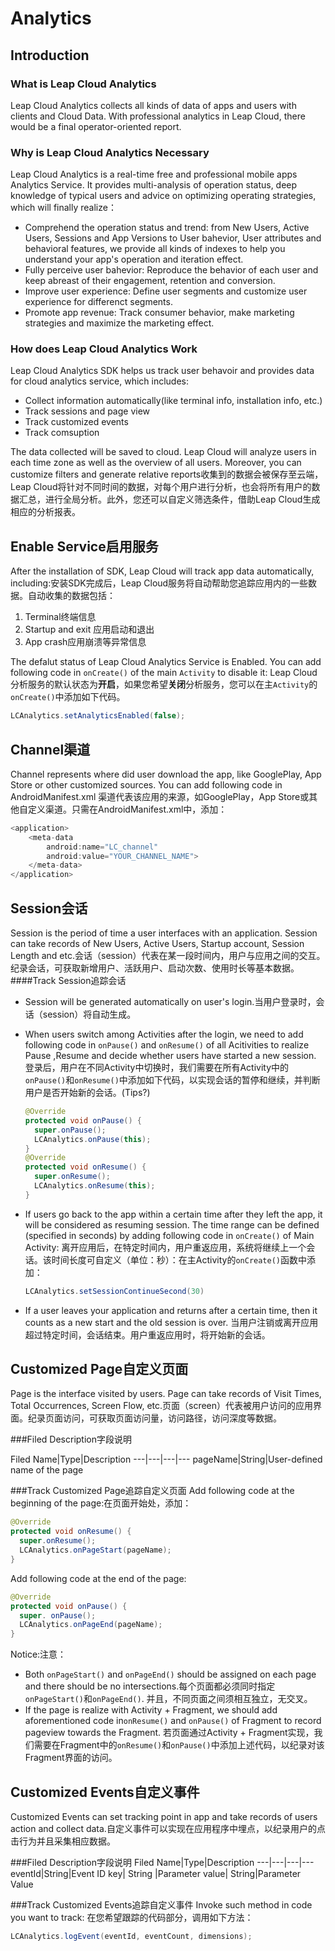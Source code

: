 # Analytics

## Introduction

###	What is Leap Cloud Analytics

Leap Cloud Analytics collects all kinds of data of apps and users with clients and Cloud Data. With professional analytics in Leap Cloud, there would be a final operator-oriented report. 

###	Why is Leap Cloud Analytics Necessary

Leap Cloud Analytics is a real-time free and professional mobile apps Analytics Service. It provides multi-analysis of operation status, deep knowledge of typical users and advice on optimizing operating strategies, which will finally realize：

*	Comprehend the operation status and trend: from New Users, Active Users, Sessions and App Versions to User bahevior, User attributes and behavioral features, we provide all kinds of indexes to help you understand your app's operation and iteration effect. 
*	Fully perceive user bahevior: Reproduce the behavior of each user and keep abreast of their engagement, retention and conversion.
*	Improve user experience: Define user segments and customize user experience for differenct segments.
*	Promote app revenue: Track consumer behavior, make marketing strategies and maximize the marketing effect.


###	How does Leap Cloud Analytics Work

Leap Cloud Analytics SDK helps us track user behavoir and provides data for cloud analytics service, which includes:

*  Collect information automatically(like terminal info, installation info, etc.)
*  Track sessions and page view
*  Track customized events
*  Track comsuption

The data collected will be saved to cloud. Leap Cloud will analyze users in each time zone as well as the overview of all users. Moreover, you can customize filters and generate relative reports收集到的数据会被保存至云端，Leap Cloud将针对不同时间的数据，对每个用户进行分析，也会将所有用户的数据汇总，进行全局分析。此外，您还可以自定义筛选条件，借助Leap Cloud生成相应的分析报表。


## Enable Service启用服务
After the installation of SDK, Leap Cloud will track app data automatically, including:安装SDK完成后，Leap Cloud服务将自动帮助您追踪应用内的一些数据。自动收集的数据包括：

1.	Terminal终端信息
2.	Startup and exit 应用启动和退出
3.	App crash应用崩溃等异常信息

The defalut status of Leap Cloud Analytics Service is Enabled. You can add following code in `onCreate()` of the main `Activity` to disable it: Leap Cloud分析服务的默认状态为**开启**，如果您希望**关闭**分析服务，您可以在主`Activity`的`onCreate()`中添加如下代码。

```Java
LCAnalytics.setAnalyticsEnabled(false);
```

## Channel渠道
Channel represents where did user download the app, like GooglePlay, App Store or other customized sources. You can add following code in AndroidManifest.xml 渠道代表该应用的来源，如GooglePlay，App Store或其他自定义渠道。只需在AndroidManifest.xml中，添加：

```java
<application>
	<meta-data
		android:name="LC_channel"
		android:value="YOUR_CHANNEL_NAME">
	</meta-data>
</application>
```

##	Session会话
Session is the period of time a user interfaces with an application. Session can take records of New Users, Active Users, Startup account, Session Length and etc.会话（session）代表在某一段时间内，用户与应用之间的交互。纪录会话，可获取新增用户、活跃用户、启动次数、使用时长等基本数据。
####Track Session追踪会话
* Session will be generated automatically on user's login.当用户登录时，会话（session）将自动生成。
* When users switch among Activities after the login, we need to add following code in `onPause()` and `onResume()` of all Acitivities to realize Pause ,Resume and decide whether users have started a new session. 登录后，用户在不同Activity中切换时，我们需要在所有Activity中的`onPause()`和`onResume()`中添加如下代码，以实现会话的暂停和继续，并判断用户是否开始新的会话。(Tips?)

	```java
	@Override
	protected void onPause() {
	  super.onPause();
	  LCAnalytics.onPause(this);
	}
	@Override
	protected void onResume() {
	  super.onResume();
	  LCAnalytics.onResume(this);
	}
	```

* If users go back to the app within a certain time after they left the app, it will be considered as resuming session. The time range can be defined (specified in seconds) by adding following code in `onCreate()` of Main Activity: 离开应用后，在特定时间内，用户重返应用，系统将继续上一个会话。该时间长度可自定义（单位：秒）：在主Activity的`onCreate()`函数中添加：

	```java
	LCAnalytics.setSessionContinueSecond(30)
	```
* If a user leaves your application and returns after a certain time, then it counts as a new start and the old session is over. 当用户注销或离开应用超过特定时间，会话结束。用户重返应用时，将开始新的会话。

## Customized Page自定义页面

Page is the interface visited by users. Page can take records of Visit Times, Total Occurrences, Screen Flow, etc.页面（screen）代表被用户访问的应用界面。纪录页面访问，可获取页面访问量，访问路径，访问深度等数据。


###Filed Description字段说明

Filed Name|Type|Description
---|---|---|---
pageName|String|User-defined name of the page


###Track Customized Page追踪自定义页面
Add following code at the beginning of the page:在页面开始处，添加：

```java
@Override
protected void onResume() {
  super.onResume();
  LCAnalytics.onPageStart(pageName);
}
```

Add following code at the end of the page:

```java
@Override
protected void onPause() {
  super. onPause();
  LCAnalytics.onPageEnd(pageName);
}
```

Notice:注意：

* Both `onPageStart()` and `onPageEnd()` should be assigned on each page and there should be no intersections.每个页面都必须同时指定`onPageStart()`和`onPageEnd()`. 并且，不同页面之间须相互独立，无交叉。
* If the page is realize with Activity + Fragment, we should add aforementioned code in`onResume()` and `onPause()` of Fragment to record pageview towards the Fragment. 若页面通过Activity + Fragment实现，我们需要在Fragment中的`onResume()`和`onPause()`中添加上述代码，以纪录对该Fragment界面的访问。

## Customized Events自定义事件

Customized Events can set tracking point in app and take records of users action and collect data.自定义事件可以实现在应用程序中埋点，以纪录用户的点击行为并且采集相应数据。


###Filed Description字段说明
Filed Name|Type|Description
---|---|---|---
eventId|String|Event ID
key| String |Parameter
value| String|Parameter Value

###Track Customized Events追踪自定义事件
Invoke such method in code you want to track: 在您希望跟踪的代码部分，调用如下方法：

```java
LCAnalytics.logEvent(eventId, eventCount, dimensions);
```

